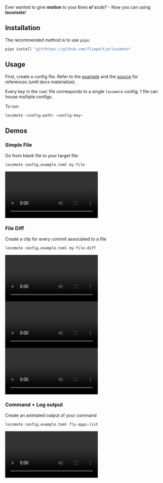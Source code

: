 Ever wanted to give **motion** to your **l**ines **o**f **c**ode? - Now you can using **locomote**!

## Installation

The recommended method is to use `pipx`:

```sh
pipx install "git+https://github.com/fliepeltje/locomote"
```

## Usage

First, create a config file.
Refer to the [example](config.example.toml) and the [source](locomote/config.py) for references (until docs materialize).

Every key in the `toml` file corresponds to a single `locomote` config; 1 file can house multiple configs.

To run:

```sh
locomote <cnofig-path> <config-key>
```

## Demos


### Simple File

Go from blank file to your target file:

```sh
locomote config.example.toml my-file
```

![[File Clip](examples/my-file/tail.png)](examples/my-file/clip.mp4)

### File Diff

Create a clip for every commit associated to a file

```sh
locomote config.example.toml my-file-diff
```

![[Diff Clip 1](examples/my-file-diff/000-add-makedirs-head.png)](examples/my-file-diff/000-add-makedirs-clip.mp4)
![[Diff Clip 2](examples/my-file-diff/001-add-os-iter-head.png)](examples/my-file-diff/001-add-os-iter-clip.mp4)
![[Diff Clip 3](examples/my-file-diff/002-add-pathlib-head.png)](examples/my-file-diff/002-add-pathlib-clip.mp4)


### Command + Log output

Create an animated output of your command

```sh
locomote config.example.toml fly-apps-list
```

![[File Clip](examples/fly-apps-list/tail.png)](examples/fly-apps-list/clip.mp4)